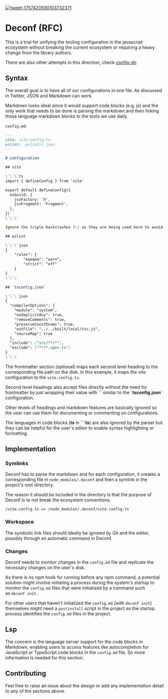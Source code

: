 
[![tweet-1757420590103732371](https://github.com/Aslemammad/deconf/assets/37929992/8bb77b1d-4ac6-4f06-a75c-b3008b500aab)](https://twitter.com/_pi0_/status/1757420590103732371)
# Deconf (RFC)
This is a trial for unifying the tooling configuration in the javascript ecosystem without breaking the current ecosystem or requiring a heavy change from the library authors. 

There are also other attempts in this direction, check [config-dir](https://github.com/pi0/config-dir).

## Syntax 
The overall goal is to have all of our configurations in one file. As discussed in Twitter, JSON and Markdown can work.

Markdown looks ideal since it would support code blocks (e.g. js) and the only work that needs to be done is parsing the markdown and then linking those language markdown blocks to the tools we use daily. 

`config.md`:

```md
---
vite: vite.config.ts
eslint: .eslintrc.json
---

# configuration

## vite

\`\`\`ts
import { defineConfig } from 'vite'

export default defineConfig({
  esbuild: {
    jsxFactory: 'h',
    jsxFragment: 'Fragment',
  },
})
\`\`\`

Ignore the triple backslashes (\) as they are being used here to avoid github's markdown bug. In the real-world use case, triple backticks (`) are enough.

## eslint

\`\`\`json
{
    "rules": {
        "eqeqeq": "warn",
        "strict": "off"
    }
}
\`\`\`

## `tsconfig.json`

\`\`\`json
{
  "compilerOptions": {
    "module": "system",
    "noImplicitAny": true,
    "removeComments": true,
    "preserveConstEnums": true,
    "outFile": "../../built/local/tsc.js",
    "sourceMap": true
  },
  "include": ["src/**/*"],
  "exclude": ["**/*.spec.ts"]
}
\`\`\` 
```



The frontmatter section (optional) maps each second level heading to the corresponding file path on the disk. In this example, it maps the vite configuration to the `vite.config.ts`. 

Second level headings also accept files directly without the need for frontmatter by just wrapping their value with __\`\`__ similar to the __\`tsconfig.json\`__ configuration.

Other levels of headings and markdown features are basically ignored so the user can use them for documenting or commenting on configurations.

The languages in code blocks (**ts** in __\`\`\`ts__) are also ignored by the parser but they can be helpful for the user's editor to enable syntax highlighting or formatting.

## Implementation
### Symlinks
Deconf has to parse the markdown and for each configuration, it creates a corresponding file in `node_modules/.deconf` and then a symlink in the project's root directory. 

The reason it should be included in the directory is that the purpose of Deconf is to not break the ecosystem conventions.
```
/vite.config.ts => /node_modules/.deconf/vite.config.ts
```

### Workspace

The symbolic link files should ideally be ignored by Git and the editor, possibly through an automatic command in Deconf.
### Changes

Deconf needs to monitor changes in the `config.md` file and replicate the necessary changes on the user's disk.

As there is no npm hook for running before any npm command, a potential solution might involve initiating a process during the system's startup to monitor the `config.md` files that were initialized by a command such as `deconf init`.

For other users that haven't initialized the `config.md` (with `deconf init`) themselves might need a `postinstall` script in the project so the startup process identifies the `config.md` files in the project.
## Lsp

The concern is the language server support for the code blocks in Markdown, enabling users to access features like autocompletion for JavaScript or TypeScript code blocks in the `config.md` file.
So more information is needed for this section. 


## Contributing 

Feel free to raise an issue about the design or add any implementation detail to any of the sections above. 
